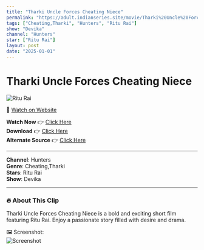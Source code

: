 ```yaml
---
title: "Tharki Uncle Forces Cheating Niece"
permalink: "https://adult.indianseries.site/movie/Tharki%20Uncle%20Forces%20Cheating%20Niece"
tags: ["Cheating,Tharki", "Hunters", "Ritu Rai"]
show: "Devika"
channel: "Hunters"
star: ["Ritu Rai"]
layout: post
date: "2025-01-01"
---
```


# Tharki Uncle Forces Cheating Niece

![Ritu Rai](https://shorts.desisins.com/wp-content/uploads/2024/04/Jabarjasti-Uncle-Hunters-DEvika-DesiSins.com_.jpg)

🔗 [Watch on Website](https://adult.indianseries.site/movie/Tharki%20Uncle%20Forces%20Cheating%20Niece)

**Watch Now** 👉 [Click Here](https://adult.indianseries.site/movie/Tharki%20Uncle%20Forces%20Cheating%20Niece)  
**Download** 👉 [Click Here](https://adult.indianseries.site/movie/Tharki%20Uncle%20Forces%20Cheating%20Niece)  
**Alternate Source** 👉 [Click Here](https://adult.indianseries.site/movie/Tharki%20Uncle%20Forces%20Cheating%20Niece)

---

**Channel**: Hunters  
**Genre**: Cheating,Tharki  
**Stars**: Ritu Rai  
**Show**: Devika

---

### 🔥 About This Clip

Tharki Uncle Forces Cheating Niece is a bold and exciting short film featuring Ritu Rai. Enjoy a passionate story filled with desire and drama.
 
🖼️ Screenshot:  
![Screenshot](https://shorts.desisins.com/wp-content/uploads/2024/04/Jabarjasti-Uncle-Hunters-DEvika-DesiSins.com_.jpg)
